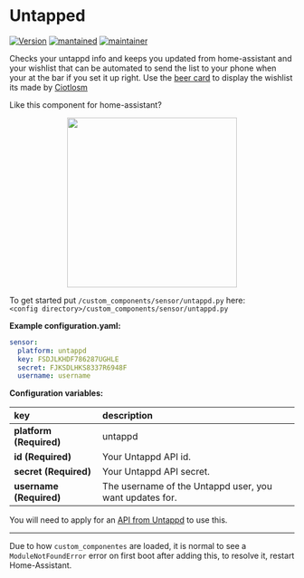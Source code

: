 # Untapped
  
[![Version](https://img.shields.io/badge/version-0.0.4-green.svg?style=for-the-badge)](#) [![mantained](https://img.shields.io/maintenance/yes/2018.svg?style=for-the-badge)](#) [![maintainer](https://img.shields.io/badge/maintainer-Peter%20Skopa%20%40swetoast-blue.svg?style=for-the-badge)](#)


Checks your untappd info and keeps you updated from home-assistant and your wishlist that can be automated to send the list to your phone when your at the bar if you set it up right. Use the [beer card](https://github.com/ciotlosm/custom-lovelace/tree/master/beer-card) to display the wishlist its made by [Ciotlosm](https://github.com/ciotlosm)

  Like this component for home-assistant?


<div style="text-align: center">
  <a href="https://www.paypal.me/swetoast">
    <img src="http://www.libertymachinenews.com/uploads/5/8/4/3/58432585/7594747_orig.png" width="300" />
  </a>
</div>



To get started put `/custom_components/sensor/untappd.py` here:  
`<config directory>/custom_components/sensor/untappd.py`  
  
**Example configuration.yaml:**
```yaml
sensor:
  platform: untappd
  key: FSDJLKHDF786287UGHLE
  secret: FJKSDLHKS8337R6948F
  username: username
```
**Configuration variables:**  
  
key | description  
:--- | :---  
**platform (Required)** | untappd  
**id (Required)** | Your Untappd API id.  
**secret (Required)** | Your Untappd API secret.  
**username (Required)** | The username of the Untappd user, you want updates for.  
  
You will need to apply for an [API from Untappd](https://untappd.com/api) to use this.  
  
***
Due to how `custom_componentes` are loaded, it is normal to see a `ModuleNotFoundError` error on first boot after adding this, to resolve it, restart Home-Assistant.
